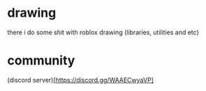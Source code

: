# drawing
there i do some shit with roblox drawing (libraries, utilities and etc)

# community
(discord server)[https://discord.gg/WAAECwyaVP]
